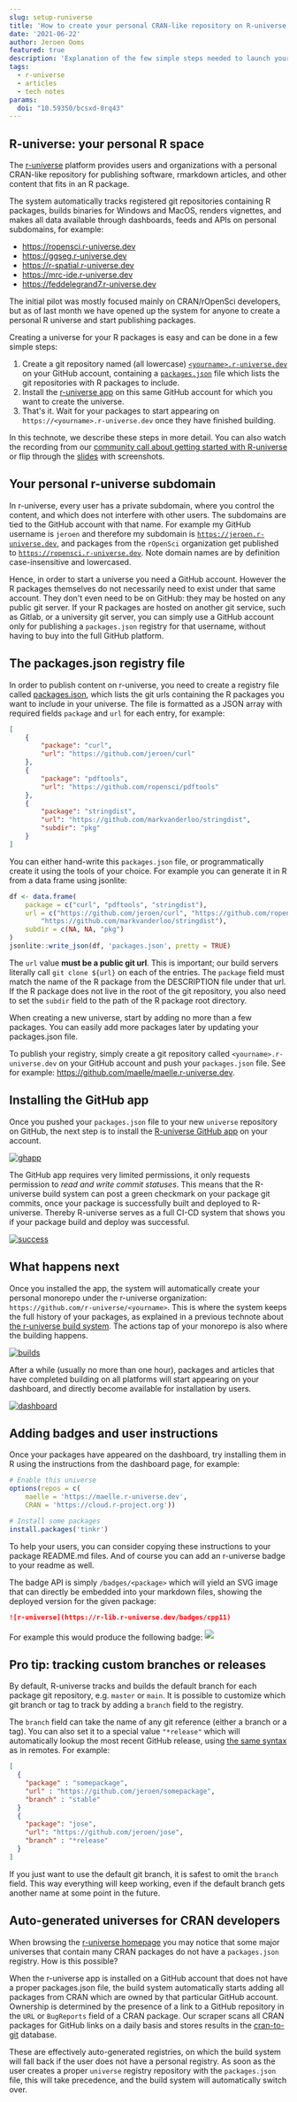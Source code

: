 ```yaml
---
slug: setup-runiverse
title: 'How to create your personal CRAN-like repository on R-universe'
date: '2021-06-22'
author: Jeroen Ooms
featured: true
description: 'Explanation of the few simple steps needed to launch your universe (create a git repository with a special JSON file, install a GitHub app).'
tags:
  - r-universe
  - articles
  - tech notes
params:
  doi: "10.59350/bcsxd-0rq43"
---
```


## R-universe: your personal R space

The [r-universe](https://r-universe.dev) platform provides users and organizations with a personal CRAN-like repository for publishing software, rmarkdown articles, and other content that fits in an R package.

The system automatically tracks registered git repositories containing R packages, builds binaries for Windows and MacOS, renders vignettes, and makes all data available through dashboards, feeds and APIs on personal subdomains, for example:

 - https://ropensci.r-universe.dev
 - https://ggseg.r-universe.dev
 - https://r-spatial.r-universe.dev
 - https://mrc-ide.r-universe.dev
 - https://feddelegrand7.r-universe.dev

The initial pilot was mostly focused mainly on CRAN/rOpenSci developers, but as of last month we have opened up the system for anyone to create a personal R universe and start publishing packages. 

Creating a universe for your R packages is easy and can be done in a few simple steps:

 1. Create a git repository named (all lowercase) [`<yourname>.r-universe.dev`](https://github.com/maelle/maelle.r-universe.dev) on your GitHub account, containing a [`packages.json`](https://github.com/maelle/maelle.r-universe.dev/blob/main/packages.json) file which lists the git repositories with R packages to include.
 2. Install the [r-universe app](https://github.com/apps/r-universe/installations/new) on this same GitHub account for which you want to create the universe.
 3. That's it. Wait for your packages to start appearing on `https://<yourname>.r-universe.dev` once they have finished building.

In this technote, we describe these steps in more detail. You can also watch the recording from our [community call about getting started with R-universe](https://ropensci.org/commcalls/may2021-r-universe/) or flip through the [slides](https://jeroen.github.io/runiverse2021/) with screenshots.

## Your personal r-universe subdomain

In r-universe, every user has a private subdomain, where you control the content, and which does not interfere with other users. The subdomains are tied to the GitHub account with that name. For example my GitHub username is `jeroen` and therefore my subdomain is [`https://jeroen.r-universe.dev`](https://jeroen.r-universe.dev), and packages from the `rOpenSci` organization get published to [`https://ropensci.r-universe.dev`](https://ropensci.r-universe.dev). Note domain names are by definition case-insensitive and lowercased.

Hence, in order to start a universe you need a GitHub account. However the R packages themselves do not necessarily need to exist under that same  account. They don't even need to be on GitHub: they may be hosted on any public git server.
If your R packages are hosted on another git service, such as Gitlab, or a university git server, you can simply use a GitHub account only for publishing a `packages.json` registry for that username, without having to buy into the full GitHub platform.


## The packages.json registry file

In order to publish content on r-universe, you need to create a registry file called [packages.json](https://github.com/maelle/maelle.r-universe.dev/blob/main/packages.json), which lists the git urls containing the R packages you want to include in your universe. The file is formatted as a JSON array with required fields `package` and `url` for each entry, for example:

```json
[
    {
        "package": "curl",
        "url": "https://github.com/jeroen/curl"
    },
    {
        "package": "pdftools",
        "url": "https://github.com/ropensci/pdftools"
    },
    {
        "package": "stringdist",
        "url": "https://github.com/markvanderloo/stringdist",
        "subdir": "pkg"
    }
]
```

You can either hand-write this `packages.json` file, or programmatically create it using the tools of your choice. For example you can generate it in R from a data frame using jsonlite:

```r
df <- data.frame(
    package = c("curl", "pdftools", "stringdist"),
    url = c("https://github.com/jeroen/curl", "https://github.com/ropensci/pdftools", 
        "https://github.com/markvanderloo/stringdist"),
    subdir = c(NA, NA, "pkg")
)
jsonlite::write_json(df, 'packages.json', pretty = TRUE)
```

The `url` value __must be a public git url__. This is important; our build servers literally call `git clone ${url}` on each of the entries. The `package` field must match the name of the R package from the DESCRIPTION file under that url. If the R package does not live in the root of the git repository, you also need to set the `subdir` field to the path of the R package root directory.

When creating a new universe, start by adding no more than a few packages. You can easily add more packages later by updating your packages.json file.

To publish your registry, simply create a git repository called `<yourname>.r-universe.dev` on your GitHub account and push your `packages.json` file. See for example: https://github.com/maelle/maelle.r-universe.dev.

## Installing the GitHub app

Once you pushed your `packages.json` file to your new `universe` repository on GitHub, the next step is to install the [R-universe GitHub app](https://github.com/apps/r-universe/installations/new) on your account.

[![ghapp](https://jeroen.github.io/runiverse2021/images/installapp.png)](https://jeroen.github.io/runiverse2021/#50)

The GitHub app requires very limited permissions, it only requests permission to *read and write commit statuses*. This means that the R-universe build system can post a green checkmark on your package git commits, once your package is successfully built and deployed to R-universe. Thereby R-universe serves as a full CI-CD system that shows you if your package build and deploy was successful.

[![success](https://jeroen.github.io/runiverse2021/images/commitstatus.png)](https://jeroen.github.io/runiverse2021/#54)


## What happens next

Once you installed the app, the system will automatically create your personal monorepo under the r-universe organization: `https://github.com/r-universe/<yourname>`. This is where the system keeps the full history of your packages, as explained in a previous technote about [the r-universe build system](/blog/2021/03/04/r-universe-buildsystem/).
The actions tap of your monorepo is also where the building happens.

[![builds](https://jeroen.github.io/runiverse2021/images/actions.png)](https://github.com/r-universe/maelle/actions)

After a while (usually no more than one hour), packages and articles that have completed building on all platforms will start appearing on your dashboard, and directly become available for installation by users.


[![dashboard](https://jeroen.github.io/runiverse2021/images/maelledash.png)](https://maelle.r-universe.dev)

## Adding badges and user instructions

Once your packages have appeared on the dashboard, try installing them in R using the instructions from the dashboard page, for example:

```r
# Enable this universe
options(repos = c(
    maelle = 'https://maelle.r-universe.dev',
    CRAN = 'https://cloud.r-project.org'))

# Install some packages
install.packages('tinkr')
```

To help your users, you can consider copying these instructions to your package README.md files. And of course you can add an r-universe badge to your readme as well.

The badge API is simply `/badges/<package>` which will yield an SVG image that can directly be embedded into your markdown files, showing the deployed version for the given package:


```md
![r-universe](https://r-lib.r-universe.dev/badges/cpp11)
```

For example this would produce the following badge: <img style="margin-bottom:3px;" src="https://r-lib.r-universe.dev/badges/cpp11"></img>


## Pro tip: tracking custom branches or releases

By default, R-universe tracks and builds the default branch for each package git repository, e.g. `master` or `main`. It is possible to customize which git branch or tag to track by adding a `branch` field to the registry.

The `branch` field can take the name of any git reference (either a branch or a tag). You can also set it to a special value `"*release"` which will automatically lookup the most recent GitHub release, using [the same syntax](https://cran.r-project.org/web/packages/remotes/vignettes/dependencies.html) as in remotes. For example:

```json
[
  {
    "package" : "somepackage",
    "url" : "https://github.com/jeroen/somepackage",
    "branch" : "stable"
  }
  {
    "package": "jose",
    "url": "https://github.com/jeroen/jose",
    "branch" : "*release"
  }
]
```

If you just want to use the default git branch, it is safest to omit the `branch` field. This way everything will keep working, even if the default branch gets another name at some point in the future.

## Auto-generated universes for CRAN developers

When browsing the [r-universe homepage](https://r-universe.dev/) you may notice that some major universes that contain many CRAN packages do not have a `packages.json` registry. How is this possible?

When the r-universe app is installed on a GitHub account that does not have a proper packages.json file, the build system automatically starts adding all packages from CRAN which are owned by that particular GitHub account.
Ownership is determined by the presence of a link to a GitHub repository in the `URL` or `BugReports` field of a CRAN package. Our scraper scans all CRAN packages for GitHub links on a daily basis and stores results in the [cran-to-git](https://github.com/r-universe-org/cran-to-git) database.

These are effectively auto-generated registries, on which the build system will fall back if the user does not have a personal registry. As soon as the user creates a proper `universe` registry repository with the `packages.json` file, this will take precedence, and the build system will automatically switch over.
